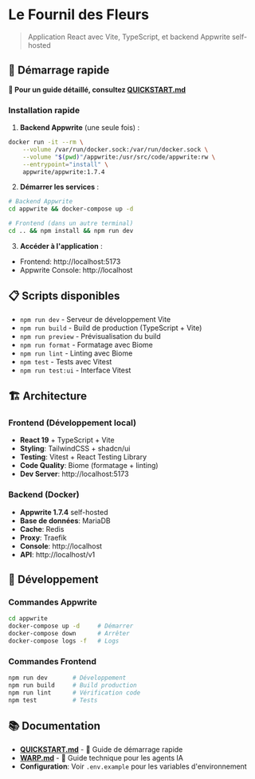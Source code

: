 # Le Fournil des Fleurs

> Application React avec Vite, TypeScript, et backend Appwrite self-hosted

## 🚀 Démarrage rapide

**📖 Pour un guide détaillé, consultez [QUICKSTART.md](./QUICKSTART.md)**

### Installation rapide

1. **Backend Appwrite** (une seule fois) :
```bash
docker run -it --rm \
    --volume /var/run/docker.sock:/var/run/docker.sock \
    --volume "$(pwd)"/appwrite:/usr/src/code/appwrite:rw \
    --entrypoint="install" \
    appwrite/appwrite:1.7.4
```

2. **Démarrer les services** :
```bash
# Backend Appwrite
cd appwrite && docker-compose up -d

# Frontend (dans un autre terminal)
cd .. && npm install && npm run dev
```

3. **Accéder à l'application** :
- Frontend: http://localhost:5173
- Appwrite Console: http://localhost

## 📋 Scripts disponibles

- `npm run dev` - Serveur de développement Vite
- `npm run build` - Build de production (TypeScript + Vite)
- `npm run preview` - Prévisualisation du build
- `npm run format` - Formatage avec Biome
- `npm run lint` - Linting avec Biome
- `npm test` - Tests avec Vitest
- `npm run test:ui` - Interface Vitest

## 🏗️ Architecture

### Frontend (Développement local)
- **React 19** + TypeScript + Vite
- **Styling**: TailwindCSS + shadcn/ui
- **Testing**: Vitest + React Testing Library
- **Code Quality**: Biome (formatage + linting)
- **Dev Server**: http://localhost:5173

### Backend (Docker)
- **Appwrite 1.7.4** self-hosted
- **Base de données**: MariaDB
- **Cache**: Redis
- **Proxy**: Traefik
- **Console**: http://localhost
- **API**: http://localhost/v1

## 🔧 Développement

### Commandes Appwrite
```bash
cd appwrite
docker-compose up -d     # Démarrer
docker-compose down      # Arrêter
docker-compose logs -f   # Logs
```

### Commandes Frontend
```bash
npm run dev       # Développement
npm run build     # Build production
npm run lint      # Vérification code
npm test          # Tests
```

## 📚 Documentation

- **[QUICKSTART.md](./QUICKSTART.md)** - 🚀 Guide de démarrage rapide
- **[WARP.md](./WARP.md)** - 🤖 Guide technique pour les agents IA
- **Configuration**: Voir `.env.example` pour les variables d'environnement
